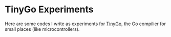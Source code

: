 # TinyGo Experiments

Here are some codes I write as experiments for [TinyGo](https://tinygo.org/), the Go compilier for small places (like microcontrollers).
